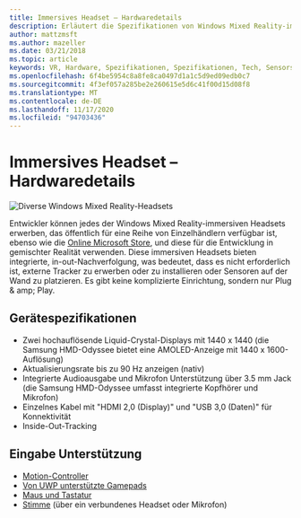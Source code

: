 ```yaml
---
title: Immersives Headset – Hardwaredetails
description: Erläutert die Spezifikationen von Windows Mixed Reality-immersiven Headsets, die VR mit der in-out-Nachverfolgung bereitstellt (keine externe Einrichtung erforderlich).
author: mattzmsft
ms.author: mazeller
ms.date: 03/21/2018
ms.topic: article
keywords: VR, Hardware, Spezifikationen, Spezifikationen, Tech, Sensors, Optik, Display, Mixed Reality-Headset, Virtual Reality-Headset, was ist Virtual Reality, immersive Headsets
ms.openlocfilehash: 6f4be5954c8a8fe8ca0497d1a1c5d9ed09edb0c7
ms.sourcegitcommit: 4f3ef057a285be2e260615e5d6c41f00d15d08f8
ms.translationtype: MT
ms.contentlocale: de-DE
ms.lasthandoff: 11/17/2020
ms.locfileid: "94703436"
---
```

# <a name="immersive-headset-hardware-details"></a>Immersives Headset – Hardwaredetails

![Diverse Windows Mixed Reality-Headsets](images/MR-headsets.png)

Entwickler können jedes der Windows Mixed Reality-immersiven Headsets erwerben, das öffentlich für eine Reihe von Einzelhändlern verfügbar ist, ebenso wie die [Online Microsoft Store](https://www.microsoft.com/store/collections/VRandMixedrealityheadsets), und diese für die Entwicklung in gemischter Realität verwenden. Diese immersiven Headsets bieten integrierte, in-out-Nachverfolgung, was bedeutet, dass es nicht erforderlich ist, externe Tracker zu erwerben oder zu installieren oder Sensoren auf der Wand zu platzieren. Es gibt keine komplizierte Einrichtung, sondern nur Plug & amp; Play.

## <a name="device-specifications"></a>Gerätespezifikationen
* Zwei hochauflösende Liquid-Crystal-Displays mit 1440 x 1440 (die Samsung HMD-Odyssee bietet eine AMOLED-Anzeige mit 1440 x 1600-Auflösung)
* Aktualisierungsrate bis zu 90 Hz anzeigen (nativ)
* Integrierte Audioausgabe und Mikrofon Unterstützung über 3.5 mm Jack (die Samsung HMD-Odyssee umfasst integrierte Kopfhörer und Mikrofon)
* Einzelnes Kabel mit "HDMI 2,0 (Display)" und "USB 3,0 (Daten)" für Konnektivität
* Inside-Out-Tracking

## <a name="input-support"></a>Eingabe Unterstützung
* [Motion-Controller](../design/motion-controllers.md)
* [Von UWP unterstützte Gamepads](hardware-accessories.md)
* [Maus und Tastatur](hardware-accessories.md)
* [Stimme](../design/voice-input.md) (über ein verbundenes Headset oder Mikrofon)

